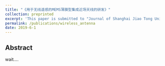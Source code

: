 ```yaml
---
title: "《用于无线遥感的MEMS薄膜型集成近场天线的研发》"
collection: preprinted
excerpt: 'This paper is submitted to "Journal of Shanghai Jiao Tong University".'
permalink: /publications/wireless_antenna
date: 2019-6-1
---
```


## Abstract
wait....
